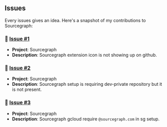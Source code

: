 ## Issues

Every issues gives an idea. Here's a snapshot of my contributions to Sourcegraph:

### 🍓 [Issue #1](https://github.com/sourcegraph/sourcegraph/issues/58724)

- **Project**: Sourcegraph
- **Description**: Sourcegraph extension icon is not showing up on github.

### 🍓 [Issue #2](https://github.com/sourcegraph/sourcegraph/issues/58818)

- **Project**: Sourcegraph
- **Description**: Sourcegraph setup is requiring dev-private repository but it is not present.

### 🍓 [Issue #3](https://github.com/sourcegraph/sourcegraph/issues/59083)

- **Project**: Sourcegraph
- **Description**: Sourcegraph gcloud require `@sourcegraph.com` in sg setup.